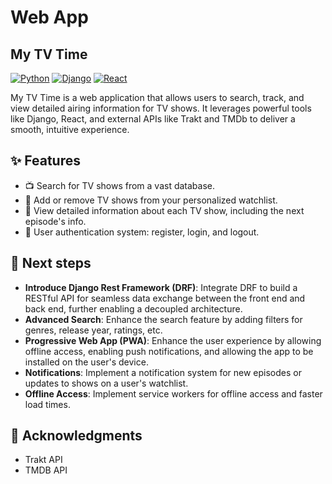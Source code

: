 # Web App 
## My TV Time

[![Python](https://img.shields.io/badge/Python-3.11-blue)](https://www.python.org/)
[![Django](https://img.shields.io/badge/Django-4.2-green)](https://www.djangoproject.com/)
[![React](https://img.shields.io/badge/React-18-lightblue)](https://reactjs.org/)

My TV Time is a web application that allows users to search, track, and view detailed airing information for TV shows. It leverages powerful tools like Django, React, and external APIs like Trakt and TMDb to deliver a smooth, intuitive experience.

## ✨ Features

- 📺 Search for TV shows from a vast database.
- 📌 Add or remove TV shows from your personalized watchlist.
- 📑 View detailed information about each TV show, including the next episode's info.
- 👤 User authentication system: register, login, and logout.

## 🚀 Next steps 
- **Introduce Django Rest Framework (DRF)**: Integrate DRF to build a RESTful API for seamless data exchange between the front end and back end, further enabling a decoupled architecture.
- **Advanced Search**: Enhance the search feature by adding filters for genres, release year, ratings, etc.
- **Progressive Web App (PWA)**: Enhance the user experience by allowing offline access, enabling push notifications, and allowing the app to be installed on the user's device.
- **Notifications**: Implement a notification system for new episodes or updates to shows on a user's watchlist.
- **Offline Access**: Implement service workers for offline access and faster load times.

## 🎉 Acknowledgments

- Trakt API
- TMDB API